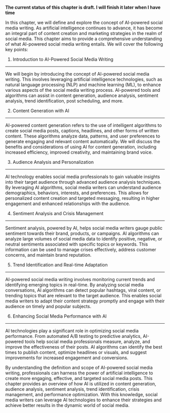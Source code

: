 **The current status of this chapter is draft. I will finish it later when I have time**

In this chapter, we will define and explore the concept of AI-powered social media writing. As artificial intelligence continues to advance, it has become an integral part of content creation and marketing strategies in the realm of social media. This chapter aims to provide a comprehensive understanding of what AI-powered social media writing entails. We will cover the following key points:

1. Introduction to AI-Powered Social Media Writing
--------------------------------------------------

We will begin by introducing the concept of AI-powered social media writing. This involves leveraging artificial intelligence technologies, such as natural language processing (NLP) and machine learning (ML), to enhance various aspects of the social media writing process. AI-powered tools and algorithms can assist in content generation, audience analysis, sentiment analysis, trend identification, post scheduling, and more.

2. Content Generation with AI
-----------------------------

AI-powered content generation refers to the use of intelligent algorithms to create social media posts, captions, headlines, and other forms of written content. These algorithms analyze data, patterns, and user preferences to generate engaging and relevant content automatically. We will discuss the benefits and considerations of using AI for content generation, including increased efficiency, improved creativity, and maintaining brand voice.

3. Audience Analysis and Personalization
----------------------------------------

AI technology enables social media professionals to gain valuable insights into their target audience through advanced audience analysis techniques. By leveraging AI algorithms, social media writers can understand audience demographics, behaviors, interests, and preferences. This allows for personalized content creation and targeted messaging, resulting in higher engagement and enhanced relationships with the audience.

4. Sentiment Analysis and Crisis Management
-------------------------------------------

Sentiment analysis, powered by AI, helps social media writers gauge public sentiment towards their brand, products, or campaigns. AI algorithms can analyze large volumes of social media data to identify positive, negative, or neutral sentiments associated with specific topics or keywords. This information can be used to manage crises effectively, address customer concerns, and maintain brand reputation.

5. Trend Identification and Real-time Adaptation
------------------------------------------------

AI-powered social media writing involves monitoring current trends and identifying emerging topics in real-time. By analyzing social media conversations, AI algorithms can detect popular hashtags, viral content, or trending topics that are relevant to the target audience. This enables social media writers to adapt their content strategy promptly and engage with their audience on timely and popular subjects.

6. Enhancing Social Media Performance with AI
---------------------------------------------

AI technologies play a significant role in optimizing social media performance. From automated A/B testing to predictive analytics, AI-powered tools help social media professionals measure, analyze, and improve the effectiveness of their posts. AI algorithms can identify the best times to publish content, optimize headlines or visuals, and suggest improvements for increased engagement and conversions.

By understanding the definition and scope of AI-powered social media writing, professionals can harness the power of artificial intelligence to create more engaging, effective, and targeted social media posts. This chapter provides an overview of how AI is utilized in content generation, audience analysis, sentiment analysis, trend identification, crisis management, and performance optimization. With this knowledge, social media writers can leverage AI technologies to enhance their strategies and achieve better results in the dynamic world of social media.
